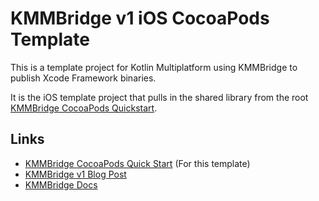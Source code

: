 # KMMBridge v1 iOS CocoaPods Template

This is a template project for Kotlin Multiplatform using KMMBridge to publish Xcode Framework binaries.

It is the iOS template project that pulls in the shared library from the root [KMMBridge CocoaPods Quickstart](https://github.com/touchlab/KMMBridgeCocoaPodsQuickStart).

## Links

* [KMMBridge CocoaPods Quick Start](https://touchlab.co/kmmbridge/cocoapodsquickstart) (For this template)
* [KMMBridge v1 Blog Post](https://touchlab.co/kmmbridge-v1)
* [KMMBridge Docs](https://touchlab.co/kmmbridge/)
